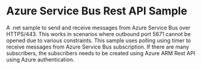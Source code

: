 # Azure Service Bus Rest API Sample
A .net sample to send and receive messages from Azure Service Bus over HTTPS/443.
This works in scenarios where outbound port 5671 cannot be opened due to various constraints. 
This sample uses polling using timer to receive messages from Azure Service Bus subscription. 
If there are many subscribers, the subscribers needs to be created using Azure ARM Rest API using Azure authentication. 



